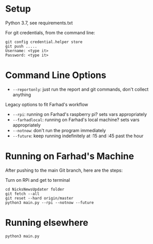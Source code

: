 # Setup

Python 3.7, see requirements.txt

For git credentials, from the command line:
```shell script
git config credential.helper store
git push .....
Username: <type it>
Password: <type it>
```

# Command Line Options

* `--reportonly`: just run the report and git commands, don't collect anything

Legacy options to fit Farhad's workflow
* `--rpi`: running on Farhad's raspberry pi? sets vars appropriately
* `--farhadlocal`: running on Farhad's local machine?  sets vars appropriately
* `--notnow`: don't run the program immediately
* `--future`: keep running indefinitely at :15 and :45 past the hour


# Running on Farhad's Machine

After pushing to the main Git branch, here are the steps:

Turn on RPi and get to terminal

```shell script
cd NicksNewsUpdater folder
git fetch --all
git reset --hard origin/master
python3 main.py --rpi --notnow --future
```

# Running elsewhere

```shell script
python3 main.py
```